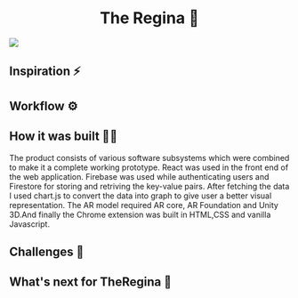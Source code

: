 
<h1 align='center'> The Regina 👑</h1>
<img src='https://challengepost-s3-challengepost.netdna-ssl.com/photos/production/challenge_photos/001/556/854/datas/full_width.png'>


## Inspiration ⚡

## Workflow ⚙

## How it was built 👷‍♀️
The product consists of various software subsystems which were combined to make it a complete working prototype. React was used in the front  end of the web application. Firebase was used while authenticating users and Firestore for storing and retriving the key-value pairs. After fetching the data I used chart.js to convert the data into graph to give user a better visual representation. The AR model required AR core, AR Foundation and Unity 3D.And finally the Chrome extension was built in HTML,CSS and vanilla Javascript.  

## Challenges 🥺


## What's next for TheRegina 👑


